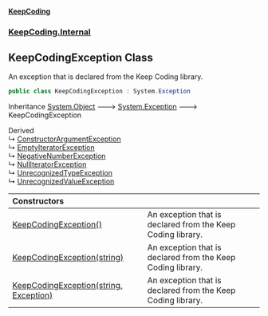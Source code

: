 #### [KeepCoding](index.md 'index')
### [KeepCoding.Internal](KeepCoding.Internal.md 'KeepCoding.Internal')
## KeepCodingException Class
An exception that is declared from the Keep Coding library.  
```csharp
public class KeepCodingException : System.Exception
```

Inheritance [System.Object](https://docs.microsoft.com/en-us/dotnet/api/System.Object 'System.Object') &#129106; [System.Exception](https://docs.microsoft.com/en-us/dotnet/api/System.Exception 'System.Exception') &#129106; KeepCodingException  

Derived  
&#8627; [ConstructorArgumentException](ConstructorArgumentException.md 'KeepCoding.Internal.ConstructorArgumentException')  
&#8627; [EmptyIteratorException](EmptyIteratorException.md 'KeepCoding.Internal.EmptyIteratorException')  
&#8627; [NegativeNumberException](NegativeNumberException.md 'KeepCoding.Internal.NegativeNumberException')  
&#8627; [NullIteratorException](NullIteratorException.md 'KeepCoding.Internal.NullIteratorException')  
&#8627; [UnrecognizedTypeException](UnrecognizedTypeException.md 'KeepCoding.Internal.UnrecognizedTypeException')  
&#8627; [UnrecognizedValueException](UnrecognizedValueException.md 'KeepCoding.Internal.UnrecognizedValueException')  

| Constructors | |
| :--- | :--- |
| [KeepCodingException()](KeepCodingException.KeepCodingException().md 'KeepCoding.Internal.KeepCodingException.KeepCodingException()') | An exception that is declared from the Keep Coding library.<br/> |
| [KeepCodingException(string)](KeepCodingException..ctor.UUL4zE4W1EkDawezrYN7mg.md 'KeepCoding.Internal.KeepCodingException.KeepCodingException(string)') | An exception that is declared from the Keep Coding library.<br/> |
| [KeepCodingException(string, Exception)](KeepCodingException..ctor.cqu8IYvDJ3dlv3CL1HpSwg.md 'KeepCoding.Internal.KeepCodingException.KeepCodingException(string, System.Exception)') | An exception that is declared from the Keep Coding library.<br/> |
